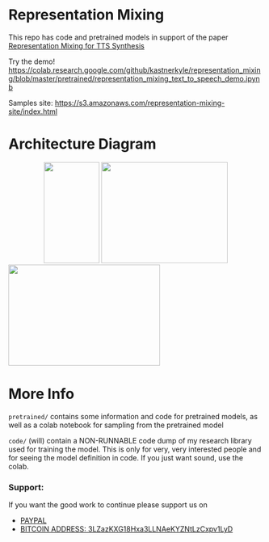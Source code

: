 # Representation Mixing

This repo has code and pretrained models in support of the paper [Representation Mixing for TTS Synthesis](https://arxiv.org/abs/1811.07240)

Try the demo! https://colab.research.google.com/github/kastnerkyle/representation_mixing/blob/master/pretrained/representation_mixing_text_to_speech_demo.ipynb

Samples site: https://s3.amazonaws.com/representation-mixing-site/index.html

# Architecture Diagram
<div style="text-align:center">
<img width="110" height="200" src="https://raw.githubusercontent.com/kastnerkyle/representation_mixing/master/figures/white.png"/>
<img width="250" height="200" src="https://raw.githubusercontent.com/kastnerkyle/representation_mixing/master/figures/network_diagram_cropped.png"/>
</div>
<div><img width="300" height="200" src="https://raw.githubusercontent.com/kastnerkyle/representation_mixing/master/figures/embedding_module_cropped.png"/></div>

# More Info
`pretrained/` contains some information and code for pretrained models, as well as a colab notebook for sampling from the pretrained model

`code/` (will) contain a NON-RUNNABLE code dump of my research library used for training the model. This is only for very, very interested people and for seeing the model definition in code. If you just want sound, use the colab.


### Support:

If you want the good work to continue please support us on

* [PAYPAL](https://www.paypal.me/ishandutta2007)
* [BITCOIN ADDRESS: 3LZazKXG18Hxa3LLNAeKYZNtLzCxpv1LyD](https://www.coinbase.com/join/5a8e4a045b02c403bc3a9c0c)
